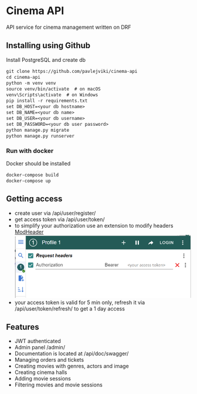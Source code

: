 # Cinema API

API service for cinema management written on DRF

## Installing using Github

Install PostgreSQL and create db

```shell
git clone https://github.com/pavlejviki/cinema-api
cd cinema-api
python -m venv venv
source venv/bin/activate  # on macOS
venv\Scripts\activate  # on Windows 
pip install -r requirements.txt
set DB_HOST=<your db hostname>
set DB_NAME=<your db name>
set DB_USER=<your db username>
set DB_PASSWORD=<your db user password>
python manage.py migrate
python manage.py runserver
```
### Run with docker

Docker should be installed

```shell
docker-compose build
docker-compose up
```

Getting access
-
- create user via /api/user/register/
- get access token via /api/user/token/
- to simplify your authorization use an extension to modify headers [ModHeader](https://modheader.com/)
![ModHeader](modheader.png)
- your access token is valid for 5 min only, refresh it via /api/user/token/refresh/ to get a 1 day access


Features
-
- JWT authenticated
- Admin panel /admin/
- Documentation is located at /api/doc/swagger/
- Managing orders and tickets
- Creating movies with genres, actors and image
- Creating cinema halls
- Adding movie sessions
- Filtering movies and movie sessions
